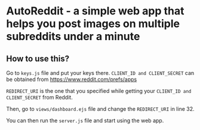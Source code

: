 # AutoReddit - a simple web app that helps you post images on multiple subreddits under a minute

## How to use this?
Go to ```keys.js``` file and put your keys there. ```CLIENT_ID and CLIENT_SECRET``` can be obtained from https://www.reddit.com/prefs/apps

```REDIRECT_URI``` is the one that you specified while getting your ```CLIENT_ID and CLIENT_SECRET``` from Reddit.

Then, go to ```views/dashboard.ejs``` file and change the ```REDIRECT_URI``` in line 32.

You can then run the ```server.js``` file and start using the web app.
